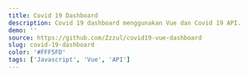 ```yaml
---
title: Covid 19 Dashboard
description: Covid 19 dashboard menggunakan Vue dan Covid 19 API.
demo: ''
source: https://github.com/Zzzul/covid19-vue-dashboard
slug: covid-19-dashboard
color: '#FFF5FD'
tags: ['Javascript', 'Vue', 'API']
---
```

